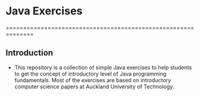 # Java Exercises
==============================================================

## Introduction
- This repository is a collection of simple Java exercises
to help students to get the concept of introductory level of
Java programming fundamentals. Most of the exercises are based
on introductory computer science papers at Auckland University
of Technology.